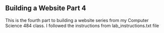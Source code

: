 ## Building a Website Part 4

This is the fourth part to building a website series from my Computer Science 484 class.
I followed the instructions from lab_instructions.txt file
